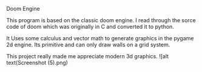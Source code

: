 Doom Engine

This program is based on the classic doom engine. I read through the sorce code of doom which was originally in C and converted it to python.

It Uses some calculus and vector math to generate graphics in the pygame 2d engine. Its primitive and can only draw walls on a grid system.

This project really made me appreciate modern 3d graphics. 
![alt text(Screenshot (5).png)
